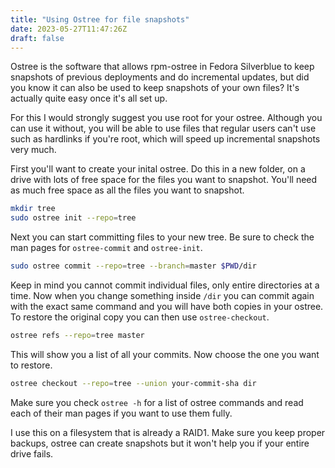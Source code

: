 ```yaml
---
title: "Using Ostree for file snapshots"
date: 2023-05-27T11:47:26Z
draft: false
---
```


Ostree is the software that allows rpm-ostree in Fedora Silverblue to keep snapshots of previous deployments and do incremental updates, but did you know it can also be used to keep snapshots of your own files? It's actually quite easy once it's all set up.

For this I would strongly suggest you use root for your ostree. Although you can use it without, you will be able to use files that regular users can't use such as hardlinks if you're root, which will speed up incremental snapshots very much.

First you'll want to create your inital ostree. Do this in a new folder, on a drive with lots of free space for the files you want to snapshot. You'll need as much free space as all the files you want to snapshot.

```sh
mkdir tree
sudo ostree init --repo=tree
```

Next you can start committing files to your new tree. Be sure to check the man pages for `ostree-commit` and `ostree-init`.

```sh
sudo ostree commit --repo=tree --branch=master $PWD/dir
```

Keep in mind you cannot commit individual files, only entire directories at a time. Now when you change something inside `/dir` you can commit again with the exact same command and you will have both copies in your ostree. To restore the original copy you can then use `ostree-checkout`.

```sh
ostree refs --repo=tree master
```

This will show you a list of all your commits. Now choose the one you want to restore.

```sh
ostree checkout --repo=tree --union your-commit-sha dir
```

Make sure you check `ostree -h` for a list of ostree commands and read each of their man pages if you want to use them fully.

I use this on a filesystem that is already a RAID1. Make sure you keep proper backups, ostree can create snapshots but it won't help you if your entire drive fails.